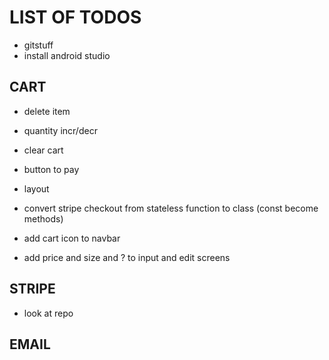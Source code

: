 # LIST OF TODOS
- gitstuff
- install android studio

## CART
- delete item
- quantity incr/decr
- clear cart
- button to pay
- layout
- convert stripe checkout from stateless function to class (const become methods)

- add cart icon to navbar
- add price and size and ?  to input and edit screens

## STRIPE
- look at repo

## EMAIL

##


